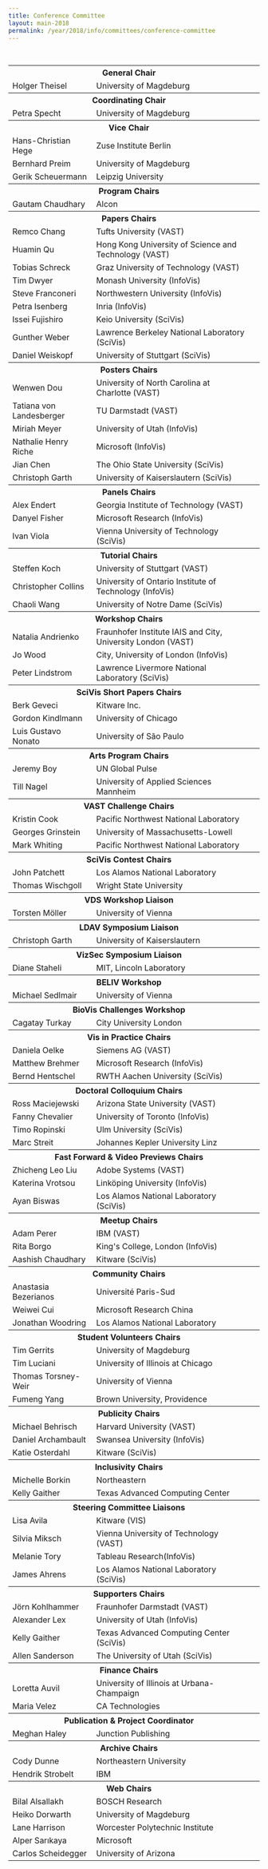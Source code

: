 ```yaml
---
title: Conference Committee
layout: main-2018
permalink: /year/2018/info/committees/conference-committee
---
```


<table border='0' class='committee_list'>
  <tbody>
    <tr class='committee_section'>
      <th colspan='2'>General Chair</th>
      <th>&nbsp;</th>
    </tr>
    <tr>
      <td>Holger Theisel</td>
      <td>University of Magdeburg</td>
    </tr>
    <tr class='committee_section'>
      <th colspan='2'>Coordinating Chair</th>
      <th>&nbsp;</th>
    </tr>
    <tr>
      <td>Petra Specht</td>
      <td>University of Magdeburg</td>
    </tr>
    <tr class='committee_section'>
      <th colspan='2'>Vice Chair</th>
      <th>&nbsp;</th>
    </tr>
    <tr>
      <td>Hans-Christian Hege</td>
      <td>Zuse Institute Berlin</td>
    </tr>
    <tr>
      <td>Bernhard Preim</td>
      <td>University of Magdeburg</td>
    </tr>
    <tr>
      <td>Gerik Scheuermann</td>
      <td>Leipzig University</td>
    </tr>
    <tr class='committee_section'>
      <th colspan='2'>Program Chairs</th>
      <th>&nbsp;</th>
    </tr>
    <tr>
      <td>Gautam Chaudhary</td>
      <td>Alcon</td>
    </tr>
    <tr class='committee_section'>
      <th colspan='2'>Papers Chairs</th>
      <th>&nbsp;</th>
    </tr>
    <tr>
      <td>Remco Chang</td>
      <td>Tufts University (VAST)</td>
    </tr>
    <tr>
      <td>Huamin Qu</td>
      <td>Hong Kong University of Science and Technology (VAST)</td>
    </tr>
    <tr>
      <td>Tobias Schreck</td>
      <td>Graz University of Technology (VAST)</td>
    </tr>
    <tr>
      <td>Tim Dwyer</td>
      <td>Monash University (InfoVis)</td>
    </tr>
    <tr>
      <td>Steve Franconeri</td>
      <td>Northwestern University (InfoVis)</td>
    </tr>
    <tr>
      <td>Petra Isenberg</td>
      <td>Inria (InfoVis)</td>
    </tr>
    <tr>
      <td>Issei Fujishiro</td>
      <td>Keio University (SciVis)</td>
    </tr>
    <tr>
      <td>Gunther Weber</td>
      <td>Lawrence Berkeley National Laboratory (SciVis)</td>
    </tr>
    <tr>
      <td>Daniel Weiskopf</td>
      <td>University of Stuttgart (SciVis)</td>
    </tr>
    <tr class='committee_section'>
      <th colspan='2'>Posters Chairs</th>
      <th>&nbsp;</th>
    </tr>
    <tr>
      <td>Wenwen Dou</td>
      <td>University of North Carolina at Charlotte (VAST)</td>
    </tr>
    <tr>
      <td>Tatiana von Landesberger</td>
      <td>TU Darmstadt (VAST)</td>
    </tr>
    <tr>
      <td>Miriah Meyer</td>
      <td>University of Utah (InfoVis)</td>
    </tr><tr>
      <td>Nathalie Henry Riche</td>
      <td>Microsoft (InfoVis)</td>
    </tr>
    <tr>
      <td>Jian Chen</td>
      <td>The Ohio State University (SciVis)</td>
    </tr>
    <tr>
      <td>Christoph Garth</td>
      <td>University of Kaiserslautern (SciVis)</td>
    </tr>
    <tr class='committee_section'>
      <th colspan='2'>Panels Chairs</th>
      <th>&nbsp;</th>
    </tr>
    <tr>
      <td>Alex Endert</td>
      <td>Georgia Institute of Technology (VAST)</td>
    </tr>
    <tr>
      <td>Danyel Fisher</td>
      <td>Microsoft Research (InfoVis)</td>
    </tr>
    <tr>
      <td>Ivan Viola</td>
      <td>Vienna University of Technology (SciVis)</td>
    </tr>
    <tr class='committee_section'>
      <th colspan='2'>Tutorial Chairs</th>
      <th>&nbsp;</th>
    </tr>
    <tr>
      <td>Steffen Koch</td>
      <td>University of Stuttgart (VAST)</td>
    </tr>
    <tr>
      <td>Christopher Collins</td>
      <td>University of Ontario Institute of Technology (InfoVis)</td>
    </tr>
    <tr>
      <td>Chaoli Wang</td>
      <td>University of Notre Dame (SciVis)</td>
    </tr>
    <tr class='committee_section'>
      <th colspan='2'>Workshop Chairs</th>
      <th>&nbsp;</th>
    </tr>
    <tr>
      <td>Natalia Andrienko</td>
      <td>Fraunhofer Institute IAIS and City, University London (VAST)</td>
    </tr>
    <tr>
      <td>Jo Wood</td>
      <td>City, University of London (InfoVis)</td>
    </tr>
    <tr>
      <td>Peter Lindstrom</td>
      <td>Lawrence Livermore National Laboratory (SciVis)</td>
    </tr>
    <tr class='committee_section'>
      <th colspan='2'>SciVis Short Papers Chairs</th>
      <th>&nbsp;</th>
    </tr>
     <tr>
      <td>Berk Geveci</td>
      <td>Kitware Inc.</td>
    </tr>
    <tr>
      <td>Gordon Kindlmann</td>
      <td>University of Chicago</td>
    </tr>
    <tr>
      <td>Luis Gustavo Nonato</td>
      <td>University of São Paulo</td>
    </tr>
    <tr class='committee_section'>
      <th colspan='2'>Arts Program Chairs</th>
      <th>&nbsp;</th>
    </tr>
    <tr>
      <td>Jeremy Boy</td>
      <td>UN Global Pulse</td>
    </tr>
    <tr>
      <td>Till Nagel</td>
      <td>University of Applied Sciences Mannheim</td>
    </tr>
    <tr class='committee_section'>
      <th colspan='2'>VAST Challenge Chairs</th>
      <th>&nbsp;</th>
    </tr>
    <tr>
      <td>Kristin Cook</td>
      <td>Pacific Northwest National Laboratory</td>
    </tr>
    <tr>
      <td>Georges Grinstein</td>
      <td>University of Massachusetts-Lowell</td>
    </tr>
    <tr>
      <td>Mark Whiting</td>
      <td>Pacific Northwest National Laboratory</td>
    </tr>
    <tr class='committee_section'>
      <th colspan='2'>SciVis Contest Chairs</th>
      <th>&nbsp;</th>
    </tr>
    <tr>
      <td>John Patchett</td>
      <td>Los Alamos National Laboratory</td>
    </tr>
    <tr>
      <td>Thomas Wischgoll</td>
      <td>Wright State University</td>
    </tr>
    <tr class='committee_section'>
      <th colspan='2'>VDS Workshop Liaison</th>
      <th>&nbsp;</th>
    </tr>
    <tr>
      <td>Torsten Möller</td>
      <td>University of Vienna</td>
    </tr>
    <tr class='committee_section'>
      <th colspan='2'>LDAV Symposium Liaison</th>
      <th>&nbsp;</th>
    </tr>
    <tr>
      <td>Christoph Garth</td>
      <td>University of Kaiserslautern</td>
    </tr>
    <tr class='committee_section'>
      <th colspan='2'>VizSec Symposium Liaison</th>
      <th>&nbsp;</th>
    </tr>
    <tr>
      <td>Diane Staheli</td>
      <td>MIT, Lincoln Laboratory</td>
    </tr>
    <tr class='committee_section'>
      <th colspan='2'>BELIV Workshop</th>
      <th>&nbsp;</th>
    </tr>
    <tr>
      <td>Michael Sedlmair</td>
      <td>University of Vienna</td>
    </tr>
    <tr class='committee_section'>
      <th colspan='2'>BioVis Challenges Workshop</th>
      <th>&nbsp;</th>
    </tr>
    <tr>
      <td>Cagatay Turkay</td>
      <td>City University London</td>
    </tr>
    <tr class='committee_section'>
      <th colspan='2'>Vis in Practice Chairs</th>
      <th>&nbsp;</th>
    </tr>
    <tr>
      <td>Daniela Oelke</td>
      <td>Siemens AG (VAST)</td>
    </tr>
    <tr>
      <td>Matthew Brehmer</td>
      <td>Microsoft Research (InfoVis)</td>
    </tr>
    <tr>
      <td>Bernd Hentschel</td>
      <td>RWTH Aachen University (SciVis)</td>
    </tr>
    <tr class='committee_section'>
      <th colspan='2'>Doctoral Colloquium Chairs</th>
      <th>&nbsp;</th>
    </tr>
    <tr>
      <td>Ross Maciejewski</td>
      <td>Arizona State University (VAST)</td>
    </tr>
    <tr>
      <td>Fanny Chevalier</td>
      <td>University of Toronto (InfoVis)</td>
    </tr>
    <tr>
      <td>Timo Ropinski</td>
      <td>Ulm University (SciVis)</td>
    </tr>
    <tr>
      <td>Marc Streit</td>
      <td>Johannes Kepler University Linz</td>
    </tr>
    <tr class='committee_section'>
      <th colspan='2'>Fast Forward &amp; Video Previews Chairs</th>
      <th>&nbsp;</th>
    </tr>
    <tr>
      <td>Zhicheng Leo Liu</td>
      <td>Adobe Systems (VAST)</td>
    </tr>
    <tr>
      <td>Katerina Vrotsou</td>
      <td>Linköping University (InfoVis)</td>
    </tr>
    <tr>
      <td>Ayan Biswas</td>
      <td>Los Alamos National Laboratory (SciVis)</td>
    </tr>
    <tr class='committee_section'>
      <th colspan='2'>Meetup Chairs</th>
      <th>&nbsp;</th>
    </tr>
    <tr>
      <td>Adam Perer</td>
      <td>IBM (VAST)</td>
    </tr>
    <tr>
      <td>Rita Borgo</td>
      <td>King's College, London (InfoVis)</td>
    </tr>
    <tr>
      <td>Aashish Chaudhary</td>
      <td>Kitware (SciVis)</td>
    </tr>
    <tr class='committee_section'>
      <th colspan='2'>Community Chairs</th>
      <th>&nbsp;</th>
    </tr>
    <tr>
      <td>Anastasia Bezerianos</td>
      <td>Université Paris-Sud</td>
    </tr>
    <tr>
      <td>Weiwei Cui</td>
      <td>Microsoft Research China</td>
    </tr>
    <tr>
      <td>Jonathan Woodring</td>
      <td>Los Alamos National Laboratory</td>
    </tr>
    <tr class='committee_section'>
      <th colspan='2'>Student Volunteers Chairs</th>
      <th>&nbsp;</th>
    </tr>
    <tr>
      <td>Tim Gerrits</td>
      <td>University of Magdeburg</td>
    </tr>
    <tr>
      <td>Tim Luciani</td>
      <td>University of Illinois at Chicago</td>
    </tr>
    <tr>
      <td>Thomas Torsney-Weir</td>
      <td>University of Vienna</td>
    </tr>
    <tr>
      <td>Fumeng Yang</td>
      <td>Brown University, Providence</td>
    </tr>
    <tr class='committee_section'>
      <th colspan='2'>Publicity Chairs</th>
      <th>&nbsp;</th>
    </tr>
    <tr>
      <td>Michael Behrisch</td>
      <td>Harvard University (VAST)</td>
    </tr>
    <tr>
      <td>Daniel Archambault</td>
      <td>Swansea University (InfoVis)</td>
    </tr>
    <tr>
      <td>Katie Osterdahl</td>
      <td>Kitware (SciVis)</td>
    </tr>
    <tr class='committee_section'>
      <th colspan='2'>Inclusivity Chairs</th>
      <th>&nbsp;</th>
    </tr>
    <tr>
      <td>Michelle Borkin</td>
      <td>Northeastern</td>
    </tr>
    <tr>
      <td>Kelly Gaither</td>
      <td>Texas Advanced Computing Center</td>
    </tr>
    <tr class='committee_section'>
      <th colspan='2'>Steering Committee Liaisons</th>
      <th>&nbsp;</th>
    </tr>
    <tr>
      <td>Lisa Avila</td>
      <td>Kitware (VIS)</td>
    </tr>
    <tr>
      <td>Silvia Miksch</td>
      <td>Vienna University of Technology (VAST)</td>
    </tr>
    <tr>
      <td>Melanie Tory</td>
      <td>Tableau Research(InfoVis)</td>
    </tr>
    <tr>
      <td>James Ahrens</td>
      <td>Los Alamos National Laboratory (SciVis)</td>
    </tr>
    <tr class='committee_section'>
      <th colspan='2'>Supporters Chairs</th>
      <th>&nbsp;</th>
    </tr>
    <tr>
      <td>Jörn Kohlhammer</td>
      <td>Fraunhofer Darmstadt (VAST)</td>
    </tr>
    <tr>
      <td>Alexander Lex</td>
      <td>University of Utah (InfoVis)</td>
    </tr>
    <tr>
      <td>Kelly Gaither</td>
      <td>Texas Advanced Computing Center (SciVis)</td>
    </tr>
    <tr>
      <td>Allen Sanderson</td>
      <td>The University of Utah (SciVis)</td>
    </tr>
    <tr class='committee_section'>
      <th colspan='2'>Finance Chairs</th>
      <th>&nbsp;</th>
    </tr>
    <tr>
      <td>Loretta Auvil</td>
      <td>University of Illinois at Urbana-Champaign</td>
    </tr>
    <tr>
      <td>Maria Velez</td>
      <td>CA Technologies</td>
    </tr>
    <tr class='committee_section'>
      <th colspan='2'>Publication &amp; Project Coordinator</th>
      <th>&nbsp;</th>
    </tr>
    <tr>
      <td>Meghan Haley</td>
      <td>Junction Publishing</td>
    </tr>
    <tr class='committee_section'>
      <th colspan='2'>Archive Chairs</th>
      <th>&nbsp;</th>
    </tr>
    <tr>
      <td>Cody Dunne</td>
      <td>Northeastern University</td>
    </tr>
    <tr>
      <td>Hendrik Strobelt</td>
      <td>IBM</td>
    </tr>
    <tr class='committee_section'>
      <th colspan='2'>Web Chairs</th>
      <th>&nbsp;</th>
    </tr>
    <tr>
      <td>Bilal Alsallakh</td>
      <td>BOSCH Research</td>
    </tr>
    <tr>
      <td>Heiko Dorwarth</td>
      <td>University of Magdeburg</td>
    </tr>
    <tr>
      <td>Lane Harrison</td>
      <td>Worcester Polytechnic Institute</td>
    </tr>
    <tr>
      <td>Alper Sarıkaya</td>
      <td>Microsoft</td>
    </tr>
    <tr>
      <td>Carlos Scheidegger</td>
      <td>University of Arizona</td>
    </tr>
  </tbody>
</table>



